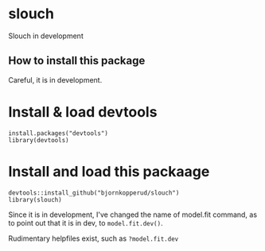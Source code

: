 # slouch
Slouch in development

## How to install this package
Careful, it is in development.

# Install & load devtools
```
install.packages("devtools")
library(devtools)
```

# Install and load this packaage
```
devtools::install_github("bjornkopperud/slouch")
library(slouch)
```

Since it is in development, I've changed the name of model.fit command, as to point out that it is in dev, to `model.fit.dev()`.

Rudimentary helpfiles exist, such as `?model.fit.dev`
